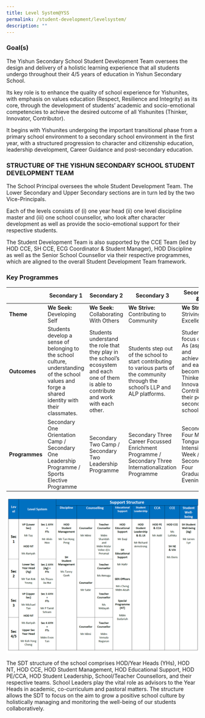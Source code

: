 ```yaml
---
title: Level System@YSS
permalink: /student-development/levelsystem/
description: ""
---
```

### Goal(s)

The Yishun Secondary School Student Development Team oversees the design and delivery of a holistic learning experience that all students undergo throughout their 4/5 years of education in Yishun Secondary School.

Its key role is to enhance the quality of school experience for Yishunites, with emphasis on values education (Respect, Resilience and Integrity) as its core, through the development of students’ academic and socio-emotional competencies to achieve the desired outcome of all Yishunites (Thinker, Innovator, Contributor).

It begins with Yishunites undergoing the important transitional phase from a primary school environment to a secondary school environment in the first year, with a structured progression to character and citizenship education, leadership development, Career Guidance and post-secondary education.


### STRUCTURE OF THE YISHUN SECONDARY SCHOOL STUDENT DEVELOPMENT TEAM

The School Principal oversees the whole Student Development Team. The Lower Secondary and Upper Secondary sections are in turn led by the two Vice-Principals.

Each of the levels consists of (i) one year head (ii) one level discipline master and (iii) one school counsellor, who look after character development as well as provide the socio-emotional support for their respective students.

The Student Development Team is also supported by the CCE Team (led by HOD CCE, SH CCE, ECG Coordinator & Student Manager), HOD Discipline as well as the Senior School Counsellor via their respective programmes, which are aligned to the overall Student Development Team framework.

### Key Programmes




|  | Secondary 1| Secondary 2| Secondary 3| Secondary 4 & 5| 
| -------- | -------- | -------- | -------- | -------- |
| **Theme**   | **We Seek:** <br>Developing Self     | **We Seek:** <br>Collaborating With Others       | **We Strive:** <br>Contributing to Community     | **We Strive:** <br> Striving for Excellence     |
| **Outcomes**   | Students develop a sense of belonging to the school culture, understanding of the school values and forge a shared identity with their classmates.   | Students understand the role that they play in the school’s ecosystem and each one of them is able to contribute and work with each other.       | Students step out of the school to start contributing to various parts of the community through the school’s LLP and ALP platforms.     | Students focus on the 2 As (aspiration and achievements) and each becomes a Thinker, Innovator and Contributor in their post-secondary school life.    |
| **Programmes**   | Secondary One Orientation Camp / Secondary One Leadership Programme / Sports Elective Programme   | Secondary Two Camp / Secondary Two Leadership Programme      | Secondary Three Career Focussed Enrichment Programme / Secondary Three Internationalization Programme     | Secondary Four Mother Tongue Intensive Week / Secondary Four Graduation Evening    |

![](/images/StudDevelopment/Level%20SystemYSS/SDT%202023.png)

The SDT structure of the school comprises HOD/Year Heads (YHs), HOD NT, HOD CCE, HOD Student Management, HOD Educational Support, HOD PE/CCA, HOD Student Leadership, School/Teacher Counsellors, and their respective teams. School Leaders play the vital role as advisors to the Year Heads in academic, co-curriculum and pastoral matters. The structure allows the SDT to focus on the aim to grow a positive school culture by holistically managing and monitoring the well-being of our students collaboratively.